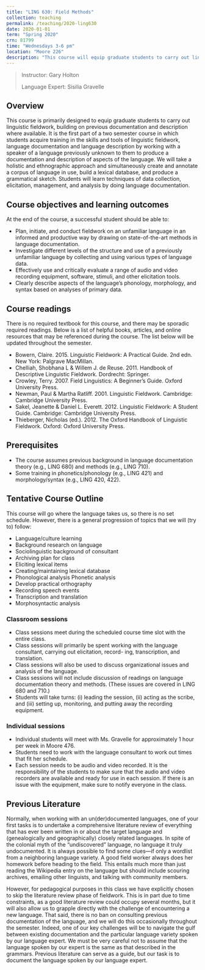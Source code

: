 ```yaml
---
title: "LING 630: Field Methods"
collection: teaching
permalink: /teaching/2020-ling630
date: 2020-01-01
term: "Spring 2020"
crn: 81799
time: "Wednesdays 3-6 pm"
location: "Moore 226"
description: "This course will equip graduate students to carry out linguistic fieldwork, building on previous documentation and description where available."
---
```


> Instructor: Gary Holton
>
> Language Expert: Sisilia Gravelle

## Overview

This course is primarily designed to equip graduate students to carry out linguistic fieldwork, building on previous documentation and description where available. It is the first part of a two semester course in which students acquire training in the skills and tools of linguistic fieldwork, language documentation and language description by working with a speaker of a language previously unknown to them to produce a documentation and description of aspects of the language. We will take a holistic and ethnographic approach and simultaneously create and annotate a corpus of language in use, build a lexical database, and produce a grammatical sketch. Students will learn techniques of data collection, elicitation, management, and analysis by doing language documentation.

## Course objectives and learning outcomes

At the end of the course, a successful student should be able to:

* Plan, initiate, and conduct fieldwork on an unfamiliar language in an informed and productive way by drawing on state-of-the-art methods in language documentation.
* Investigate different levels of the structure and use of a previously unfamiliar language by collecting and using various types of language data.
* Effectively use and critically evaluate a range of audio and video recording equipment, software, stimuli, and other elicitation tools.
* Clearly describe aspects of the language’s phonology, morphology, and syntax based on analyses of primary data.

## Course readings

There is no required textbook for this course, and there may be sporadic required readings. Below is a list of helpful books, articles, and online resources that may be referenced during the course. The list below will be updated throughout the semester.

* Bowern, Claire. 2015. Linguistic Fieldwork: A Practical Guide. 2nd edn. New York: Palgrave MacMillan.
* Chelliah, Shobhana L & Willem J. de Reuse. 2011. Handbook of Descriptive Linguistic Fieldwork. Dordrecht: Springer.
* Crowley, Terry. 2007. Field Linguistics: A Beginner’s Guide. Oxford University Press.
* Newman, Paul & Martha Ratliff. 2001. Linguistic Fieldwork. Cambridge: Cambridge University Press.
* Sakel, Jeanette & Daniel L. Everett. 2012. Linguistic Fieldwork: A Student Guide. Cambridge: Cambridge University Press.
* Thieberger, Nicholas (ed.). 2012. The Oxford Handbook of Linguistic Fieldwork. Oxford: Oxford University Press.

## Prerequisites

* The course assumes previous background in language documentation theory (e.g., LING 680) and methods (e.g., LING 710).
* Some training in phonetics/phonology (e.g., LING 421) and morphology/syntax (e.g., LING 420, 422).

## Tentative Course Outline

This course will go where the language takes us, so there is no set schedule. However, there is a general progression of topics that we will (try to) follow:

* Language/culture learning
* Background research on language
* Sociolinguistic background of consultant
* Archiving plan for class
* Eliciting lexical items
* Creating/maintaining lexical database
* Phonological analysis Phonetic analysis
* Develop practical orthography
* Recording speech events
* Transcription and translation
* Morphosyntactic analysis

### Classroom sessions

* Class sessions meet during the scheduled course time slot with the entire class.
* Class sessions will primarily be spent working with the language consultant, carrying out elicitation, record- ing, transcription, and translation.
* Class sessions will also be used to discuss organizational issues and analysis of the language.
* Class sessions will not include discussion of readings on language documentation theory and methods. (These issues are covered in LING 680 and 710.)
* Students will take turns: (i) leading the session, (ii) acting as the scribe, and (iii) setting up, monitoring, and putting away the recording equipment.

### Individual sessions

* Individual students will meet with Ms. Gravelle for approximately 1 hour per week in Moore 476.
* Students need to work with the language consultant to work out times that fit her schedule.
* Each session needs to be audio and video recorded. It is the responsibility of the students to make sure that the audio and video recorders are available and ready for use in each session. If there is an issue with the equipment, make sure to notify everyone in the class.

## Previous Literature

Normally, when working with an un(der)documented languages, one of your first tasks is to undertake a comprehensive literature review of everything that has ever been written in or about the target language and (genealogically and geographically) closely related languages. In spite of the colonial myth of the “undiscovered” language, no language it truly undocumented. It is always possible to find some clues—if only a wordlist from a neighboring language variety. A good field worker always does her homework before heading to the field. This entails much more than just reading the Wikipedia entry on the language but should include scouring archives, emailing other linguists, and talking with community members.

However, for pedagogical purposes in this class we have explicitly chosen to skip the literature review phase of fieldwork. This is in part due to time constraints, as a good literature review could occupy several months, but it will also allow us to grapple directly with the challenge of encountering a new language. That said, there is no ban on consulting previous documentation of the language, and we will do this occasionally throughout the semester. Indeed, one of our key challenges will be to navigate the gulf between existing documentation and the particular language variety spoken by our language expert. We must be very careful not to assume that the language spoken by our expert is the same as that described in the grammars. Previous literature can serve as a guide, but our task is to document the language spoken by our language expert.
